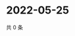 # 2022-05-25

共 0 条

<!-- BEGIN WEIBO -->
<!-- 最后更新时间 Wed May 25 2022 13:11:30 GMT+0800 (China Standard Time) -->

<!-- END WEIBO -->
